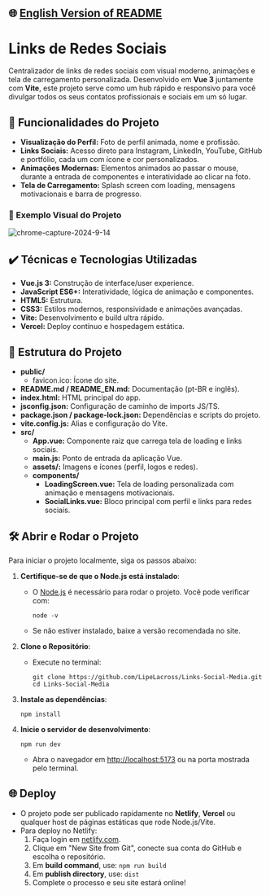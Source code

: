 ## 🌐 [English Version of README](README_EN.md)

# Links de Redes Sociais

Centralizador de links de redes sociais com visual moderno, animações e tela de carregamento personalizada. Desenvolvido em **Vue 3** juntamente com **Vite**, este projeto serve como um hub rápido e responsivo para você divulgar todos os seus contatos profissionais e sociais em um só lugar.

## 🔨 Funcionalidades do Projeto

- **Visualização do Perfil:** Foto de perfil animada, nome e profissão.
- **Links Sociais:** Acesso direto para Instagram, LinkedIn, YouTube, GitHub e portfólio, cada um com ícone e cor personalizados.
- **Animações Modernas:** Elementos animados ao passar o mouse, durante a entrada de componentes e interatividade ao clicar na foto.
- **Tela de Carregamento:** Splash screen com loading, mensagens motivacionais e barra de progresso.

### 📸 Exemplo Visual do Projeto

![chrome-capture-2024-9-14](https://github.com/user-attachments/assets/7da67b9d-cb01-46e8-be42-8c2793d31adb)

## ✔️ Técnicas e Tecnologias Utilizadas

- **Vue.js 3:** Construção de interface/user experience.
- **JavaScript ES6+:** Interatividade, lógica de animação e componentes.
- **HTML5:** Estrutura.
- **CSS3:** Estilos modernos, responsividade e animações avançadas.
- **Vite:** Desenvolvimento e build ultra rápido.
- **Vercel:** Deploy contínuo e hospedagem estática.

## 📁 Estrutura do Projeto

- **public/**
  - favicon.ico: Ícone do site.
- **README.md / README_EN.md:** Documentação (pt-BR e inglês).
- **index.html:** HTML principal do app.
- **jsconfig.json:** Configuração de caminho de imports JS/TS.
- **package.json / package-lock.json:** Dependências e scripts do projeto.
- **vite.config.js:** Alias e configuração do Vite.
- **src/**
  - **App.vue:** Componente raiz que carrega tela de loading e links sociais.
  - **main.js:** Ponto de entrada da aplicação Vue.
  - **assets/:** Imagens e ícones (perfil, logos e redes).
  - **components/**
    - **LoadingScreen.vue:** Tela de loading personalizada com animação e mensagens motivacionais.
    - **SocialLinks.vue:** Bloco principal com perfil e links para redes sociais.

## 🛠️ Abrir e Rodar o Projeto

Para iniciar o projeto localmente, siga os passos abaixo:

1. **Certifique-se de que o Node.js está instalado**:
   - O [Node.js](https://nodejs.org/) é necessário para rodar o projeto. Você pode verificar com:
     ```
     node -v
     ```
   - Se não estiver instalado, baixe a versão recomendada no site.

2. **Clone o Repositório**:
   - Execute no terminal:
     ```
     git clone https://github.com/LipeLacross/Links-Social-Media.git
     cd Links-Social-Media
     ```

3. **Instale as dependências**:
   ```
   npm install
   ```

4. **Inicie o servidor de desenvolvimento**:
   ```
   npm run dev
   ```
   - Abra o navegador em [http://localhost:5173](http://localhost:5173) ou na porta mostrada pelo terminal.

## 🌐 Deploy

- O projeto pode ser publicado rapidamente no **Netlify**, **Vercel** ou qualquer host de páginas estáticas que rode Node.js/Vite.
- Para deploy no Netlify:
  1. Faça login em [netlify.com](https://www.netlify.com/).
  2. Clique em "New Site from Git", conecte sua conta do GitHub e escolha o repositório.
  3. Em **build command**, use: `npm run build`
  4. Em **publish directory**, use: `dist`
  5. Complete o processo e seu site estará online!
